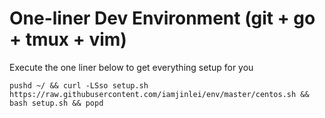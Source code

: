 # One-liner Dev Environment (git + go + tmux + vim)

Execute the one liner below to get everything setup for you
```
pushd ~/ && curl -LSso setup.sh https://raw.githubusercontent.com/iamjinlei/env/master/centos.sh && bash setup.sh && popd
```
